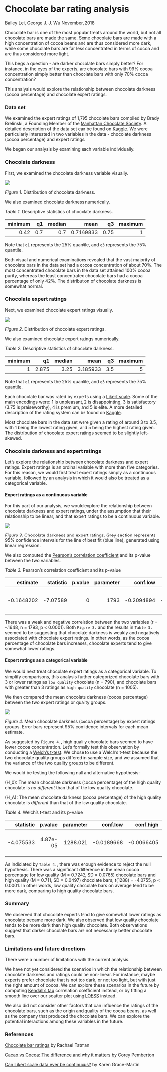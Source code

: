 Chocolate bar rating analysis
================
Bailey Lei, George J. J. Wu
November, 2018

Chocolate bar is one of the most popular treats around the world, but
not all chocolate bars are made the same. Some chocolate bars are made
with a high concentration of cocoa beans and are thus considered more
dark, while some chocolate bars are far less concentrated in terms of
cocoa and are thus considered more light.

This begs a question - are darker chocolate bars simply better? For
instance, in the eyes of the experts, are chocolate bars with 99% cocoa
concentration simply better than chocolate bars with only 70% cocoa
concentration?

This analysis would explore the relationship between chocolate darkness
(cocoa percentage) and chocolate expert ratings.

### Data set

We examined the expert ratings of 1,795 chocolate bars compiled by Brady
Brelinski, a Founding Member of the [Manhattan Chooclate
Society](http://flavorsofcacao.com/index.html). A detailed description
of the data set can be found on
[Kaggle](https://www.kaggle.com/rtatman/chocolate-bar-ratings). We were
particularly interested in two variables in the data - chocolate
darkness (cocoa percentage) and expert ratings.

We began our analysis by examining each variable individually.

### Chocolate darkness

First, we examined the chocolate darkness variable visually.

![](../results/darkness_dist.jpg)<!-- -->

*Figure 1.* Distribution of chocolate darkness.

We also examined chocolate darkness numerically.

*Table 1.* Descriptive statistics of chocolate darkness.

| minimum |  q1 | median |      mean |   q3 | maximum |
| ------: | --: | -----: | --------: | ---: | ------: |
|    0.42 | 0.7 |    0.7 | 0.7169833 | 0.75 |       1 |

Note that `q1` represents the 25% quantile, and `q3` represents the 75%
quantile.

Both visual and numerical examinations revealed that the vast majority
of chocolate bars in the data set had a cocoa concentration of about
70%. The most concentrated chocolate bars in the data set attained 100%
cocoa purity, whereas the least concentrated chocolate bars had a cocoa
percentage of only 42%. The distribution of chocolate darkness is
somewhat normal.

### Chocolate expert ratings

Next, we examined chocolate expert ratings visually.

![](../results/rating_dist.jpg)<!-- -->

*Figure 2.* Distribution of chocolate expert ratings.

We also examined chocolate expert ratings numerically.

*Table 2.* Descriptive statistics of chocolate darkness.

| minimum |    q1 | median |     mean |  q3 | maximum |
| ------: | ----: | -----: | -------: | --: | ------: |
|       1 | 2.875 |   3.25 | 3.185933 | 3.5 |       5 |

Note that `q1` represents the 25% quantile, and `q3` represents the 75%
quantile.

Each chocolate bar was rated by experts using a [Likert
scale](https://en.wikipedia.org/wiki/Likert_scale). Some of the main
encodings were: 1 is unpleasant, 2 is disappointing, 3 is satisfactory
(3.75 is praiseworthy), 4 is premium, and 5 is elite. A more detailed
description of the rating system can be found on
[Kaggle](https://www.kaggle.com/rtatman/chocolate-bar-ratings/home).

Most chocolate bars in the data set were given a rating of around 3 to
3.5, with 1 being the lowest rating given, and 5 being the highest
rating given. The distribution of chocolate expert ratings seemed to be
slightly left-skewed.

### Chocolate darkness and expert ratings

Let’s explore the relationship between chocolate darkness and expert
ratings. Expert ratings is an ordinal variable with more than five
categories. For this reason, we would first treat expert ratings simply
as a continuous variable, followed by an analysis in which it would also
be treated as a categorical variable.

#### Expert ratings as a continuous variable

For this part of our analysis, we would explore the relationship between
chocolate darkness and expert ratings, under the assumption that their
relationship to be linear, and that expert ratings to be a continuous
variable.

![](../results/scatter_darkness_rating.jpg)<!-- -->

*Figure 3.* Chocolate darkness and expert ratings. Grey section
represents 95% confidence intervals for the line of best fit (blue
line), generated using linear regression.

We also computed the [Pearson’s correlation
coefficient](https://en.wikipedia.org/wiki/Pearson_correlation_coefficient)
and its p-value between the two variables.

*Table 3.* Pearson’s correlation coefficient and its
p-value

|    estimate | statistic | p.value | parameter |    conf.low |   conf.high | method                               | alternative |
| ----------: | --------: | ------: | --------: | ----------: | ----------: | :----------------------------------- | :---------- |
| \-0.1648202 | \-7.07589 |       0 |      1793 | \-0.2094894 | \-0.1194644 | Pearson’s product-moment correlation | two.sided   |

There was a weak and negative correlation between the two variables (r =
-.1648, n = 1793, p \< 0.0001). Both `Figure 3.` and the results in
`Table 3.` seemed to be suggesting that chocolate darkness is weakly and
negatively associated with chocolate expert ratings. In other words, as
the cocoa percentage of chocolate bars increases, chocolate experts tend
to give somewhat lower ratings.

#### Expert ratings as a categorical variable

We would next treat chocolate expert ratings as a categorical variable.
To simplify comparisons, this analysis further categorized chocolate
bars with 3 or lower ratings as `low quality` chocolate (n = 790), and
chocolate bars with greater than 3 ratings as `high quality` chocolate
(n = 1005).

We then compared the mean chocolate darkness (cocoa percentage) between
the two expert ratings or quality groups.

![](../results/mean_darkness_rating.jpg)<!-- -->

*Figure 4.* Mean chocolate darkness (cocoa percentage) by expert ratings
groups. Error bars represent 95% confidence intervals for each mean
estimate.

As suggested by `Figure 4.`, high quality chocolate bars seemed to have
lower cocoa concentration. Let’s formally test this observation by
conducting a [Welch’s
t-test](https://en.wikipedia.org/wiki/Welch%27s_t-test). We chose to use
a Welch’s t-test because the two chocolate quality groups differed in
sample size, and we assumed that the variance of the two quality groups
to be different.

We would be testing the following null and alternative hypothesis:

\(H_0\): The mean chocolate darkness (cocoa percentage) of the high
quality chocolate is *no different* than that of the low quality
chocolate.

\(H_A\): The mean chocolate darkness (cocoa percentage) of the high
quality chocolate is *different* than that of the low quality chocolate.

*Table 4.* Welch’s t-test and its
p-value

|  statistic |  p.value | parameter |    conf.low |   conf.high | method                  | alternative |
| ---------: | -------: | --------: | ----------: | ----------: | :---------------------- | :---------- |
| \-4.075533 | 4.87e-05 |  1288.021 | \-0.0189668 | \-0.0066405 | Welch Two Sample t-test | two.sided   |

As indiciated by `Table 4.`, there was enough evidence to reject the
null hypothesis. There was a significant difference in the mean cocoa
percentage for low quality (M = 0.7242, SD = 0.0765) chocolate bars and
high quality (M = 0.711, SD = 0.0497) chocolate bars; t(1288) = -4.0755,
p \< 0.0001. In other words, low quality chocolate bars on average tend
to be more dark, comparing to high quality chocolate bars.

### Summary

We observed that chocolate experts tend to give somewhat lower ratings
as chocolate became more dark. We also observed that low quality
chocolate tends to be more dark than high quality chocolate. Both
observations suggest that darker chocolate bars are not necessarily
better chocolate bars.

### Limitations and future directions

There were a number of limitations with the current analysis.

We have not yet considered the scenarios in which the relationship
between chocolate darkness and ratings could be non-linear. For
instance, maybe experts prefer chocolate that is not too dark, or not
too light, but with just the right amount of cocoa. We can explore these
scenarios in the future by computing [Kendall’s
tau](https://en.wikipedia.org/wiki/Kendall_rank_correlation_coefficient)
correlation coefficient instead, or by fitting a smooth line over our
scatter plot using
[LOESS](https://en.wikipedia.org/wiki/Local_regression) instead.

We also did not consider other factors that can influence the ratings of
the chocolate bars, such as the origin and quality of the cocoa beans,
as well as the company that produced the chocolate bars. We can explore
the potential interactions among these variables in the future.

### References

[Chocolate bar
ratings](https://www.kaggle.com/rtatman/chocolate-bar-ratings/home) by
Rachael Tatman

[Cacao vs Cocoa: The difference and why it
matters](https://blog.paleohacks.com/cacao-vs-cocoa/#) by Corey
Pemberton

[Can Likert scale data ever be
continuous?](https://www.theanalysisfactor.com/can-likert-scale-data-ever-be-continuous/)
by Karen Grace-Martin
